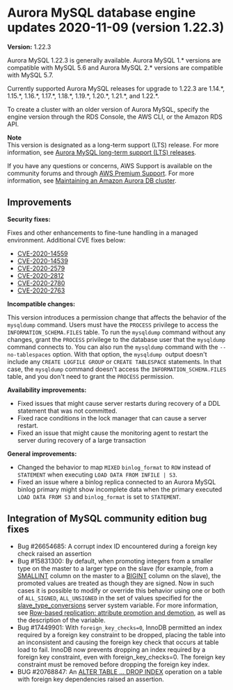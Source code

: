 # Aurora MySQL database engine updates 2020\-11\-09 \(version 1\.22\.3\)<a name="AuroraMySQL.Updates.1223"></a>

**Version:** 1\.22\.3

Aurora MySQL 1\.22\.3 is generally available\. Aurora MySQL 1\.\* versions are compatible with MySQL 5\.6 and Aurora MySQL 2\.\* versions are compatible with MySQL 5\.7\.

 Currently supported Aurora MySQL releases for upgrade to 1\.22\.3 are 1\.14\.\*, 1\.15\.\*, 1\.16\.\*, 1\.17\.\*, 1\.18\.\*, 1\.19\.\*, 1\.20\.\*, 1\.21\.\*, and 1\.22\.\*\. 

 To create a cluster with an older version of Aurora MySQL, specify the engine version through the RDS Console, the AWS CLI, or the Amazon RDS API\. 

**Note**  
 This version is designated as a long\-term support \(LTS\) release\. For more information, see [Aurora MySQL long\-term support \(LTS\) releases](AuroraMySQL.Updates.Versions.md#AuroraMySQL.Updates.LTS)\. 

 If you have any questions or concerns, AWS Support is available on the community forums and through [AWS Premium Support](http://aws.amazon.com/support)\. For more information, see [Maintaining an Amazon Aurora DB cluster](USER_UpgradeDBInstance.Maintenance.md)\. 

## Improvements<a name="AuroraMySQL.Updates.1223.Improvements"></a>

 **Security fixes:** 

 Fixes and other enhancements to fine\-tune handling in a managed environment\. Additional CVE fixes below: 
+ [CVE\-2020\-14559](https://cve.mitre.org/cgi-bin/cvename.cgi?name=CVE-2020-14559)
+ [CVE\-2020\-14539](https://cve.mitre.org/cgi-bin/cvename.cgi?name=CVE-2020-14539)
+ [CVE\-2020\-2579](https://cve.mitre.org/cgi-bin/cvename.cgi?name=CVE-2020-2579)
+ [CVE\-2020\-2812](https://cve.mitre.org/cgi-bin/cvename.cgi?name=CVE-2020-2812)
+ [CVE\-2020\-2780](https://cve.mitre.org/cgi-bin/cvename.cgi?name=CVE-2020-2780)
+ [CVE\-2020\-2763](https://cve.mitre.org/cgi-bin/cvename.cgi?name=CVE-2020-2763)

 **Incompatible changes:** 

 This version introduces a permission change that affects the behavior of the `mysqldump` command\. Users must have the `PROCESS` privilege to access the `INFORMATION_SCHEMA.FILES` table\. To run the `mysqldump` command without any changes, grant the `PROCESS` privilege to the database user that the `mysqldump` command connects to\. You can also run the `mysqldump` command with the `--no-tablespaces` option\. With that option, the `mysqldump `output doesn't include any `CREATE LOGFILE GROUP` or `CREATE TABLESPACE` statements\. In that case, the `mysqldump` command doesn't access the `INFORMATION_SCHEMA.FILES` table, and you don't need to grant the `PROCESS` permission\. 

 **Availability improvements:** 
+  Fixed issues that might cause server restarts during recovery of a DDL statement that was not committed\. 
+  Fixed race conditions in the lock manager that can cause a server restart\. 
+  Fixed an issue that might cause the monitoring agent to restart the server during recovery of a large transaction 

 **General improvements:** 
+  Changed the behavior to map `MIXED` `binlog_format` to `ROW` instead of `STATEMENT` when executing `LOAD DATA FROM INFILE | S3`\. 
+  Fixed an issue where a binlog replica connected to an Aurora MySQL binlog primary might show incomplete data when the primary executed `LOAD DATA FROM S3` and `binlog_format` is set to `STATEMENT`\. 

## Integration of MySQL community edition bug fixes<a name="AuroraMySQL.Updates.1223.Patches"></a>
+  Bug \#26654685: A corrupt index ID encountered during a foreign key check raised an assertion 
+  Bug \#15831300: By default, when promoting integers from a smaller type on the master to a larger type on the slave \(for example, from a [SMALLINT](https://dev.mysql.com/doc/refman/5.6/en/integer-types.html) column on the master to a [BIGINT](https://dev.mysql.com/doc/refman/5.6/en/integer-types.html) column on the slave\), the promoted values are treated as though they are signed\. Now in such cases it is possible to modify or override this behavior using one or both of `ALL_SIGNED`, `ALL_UNSIGNED` in the set of values specified for the [slave\_type\_conversions](https://dev.mysql.com/doc/refman/5.6/en/replication-options-replica.html#sysvar_slave_type_conversions) server system variable\. For more information, see [Row\-based replication: attribute promotion and demotion](https://dev.mysql.com/doc/refman/5.6/en/replication-features-differing-tables.html#replication-features-attribute-promotion), as well as the description of the variable\. 
+  Bug \#17449901: With `foreign_key_checks=0`, InnoDB permitted an index required by a foreign key constraint to be dropped, placing the table into an inconsistent and causing the foreign key check that occurs at table load to fail\. InnoDB now prevents dropping an index required by a foreign key constraint, even with foreign\_key\_checks=0\. The foreign key constraint must be removed before dropping the foreign key index\. 
+  BUG \#20768847: An [ALTER TABLE \.\.\. DROP INDEX](https://dev.mysql.com/doc/refman/5.7/en/alter-table.html) operation on a table with foreign key dependencies raised an assertion\. 